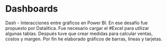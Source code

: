 # Dashboards

Dash - Interacciones entre gráficos en Power BI. En ese desafío fue propuesto por Datalítica.
Fue necesario cargar el #Excel para utilizar algunas tablas. Después tuve que crear medidas para calcular ventas, costos y margen. Por fin he elaborado gráficos de barras, líneas y tarjetas.

